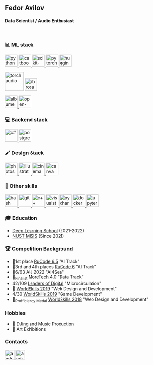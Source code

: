## Fedor Avilov
#### Data Scientist / Audio Enthusiast
</br>


### 📊 ML stack
<p align="left"> 
  <a href="https://www.python.org" target="_blank"> 
    <img src="https://upload.wikimedia.org/wikipedia/commons/thumb/c/c3/Python-logo-notext.svg/1200px-Python-logo-notext.svg.png" alt="python" height="40"/>
  </a>
  <a href="https://catboost.ai/" target="_blank"> 
    <img src="https://upload.wikimedia.org/wikipedia/commons/c/cc/CatBoostLogo.png" alt="catboost" height="40"/>
  </a>
  
  </a>
    <a href="https://scikit-learn.org/" target="_blank"> 
    <img src="https://user-images.githubusercontent.com/45824858/195587674-cf6e52ac-e9d9-49fb-9b12-90c4f8129802.png" alt="scikit-learn" height="40"/>
  </a>
  
  <a href="https://pytorch.org" target="_blank"> 
    <img src="https://pytorch.org/assets/images/pytorch-logo.png" alt="pytorch" height="40"/>
  </a>
  
  <a href="https://huggingface.co" target="_blank"> 
    <img src="https://huggingface.co/front/assets/huggingface_logo-noborder.svg" alt="huggingface" height="40"/>
  </a>
</p>

<p align="left">
  
  <a href="https://pytorch.org/audio/stable/index.html" target="_blank"> 
    <img src="https://download.pytorch.org/torchaudio/logo/v1/logo_vertical_fullcolor.png" alt="torchaudio" height="60"/>
  </a>
  
  <a href="librosa.org" target="_blank">
    <img src="https://avatars.githubusercontent.com/u/18124827?s=280&v=4" alt="librosa" height="40"/>
  </a>
  
</p>
<p align="left">
  
  <a href="https://albumentations.ai" target="_blank"> 
    <img src="https://albumentations.ai/assets/img/custom/albumentations_logo.png" alt="albumentations" height="40"/>
  </a>
  
  <a href="https://opencv.org/" target="_blank">
    <img src="https://upload.wikimedia.org/wikipedia/commons/3/32/OpenCV_Logo_with_text_svg_version.svg" alt="open-cv" height="40"/>
  </a>
  
</p>

### 💻 Backend stack

<p align="left"> 
  
  <a href="https://docs.microsoft.com/ru-ru/dotnet/csharp/" target="_blank"> 
    <img src="https://static.wikia.nocookie.net/wikies/images/4/43/Logo-csharp.png/revision/latest?cb=20180617092325&path-prefix=ru" alt="c#" height="40"/>
  </a>
  
  <a href="https://www.postgresql.org" target="_blank"> 
    <img src="https://upload.wikimedia.org/wikipedia/commons/thumb/2/29/Postgresql_elephant.svg/1200px-Postgresql_elephant.svg.png" alt="postgresql" height="40"/>
  </a>
  
</p>

### 🖌️ Design Stack
<p align="left"> 
  <a href="https://www.adobe.com/ru/products/photoshop.html" target="_blank"> 
    <img src="https://upload.wikimedia.org/wikipedia/commons/thumb/a/af/Adobe_Photoshop_CC_icon.svg/1024px-Adobe_Photoshop_CC_icon.svg.png" alt="photoshop" height="40"/>
  </a>
  
  <a href="http://www.adobe.com/ru/products/illustrator/" target="_blank"> 
    <img src="https://upload.wikimedia.org/wikipedia/commons/thumb/f/fb/Adobe_Illustrator_CC_icon.svg/1024px-Adobe_Illustrator_CC_icon.svg.png" alt="illustrator" height="40"/>
  </a>
  
  <a href="https://www.maxon.net/en/products/cinema-4d/overview/" target="_blank"> 
    <img src="https://user-images.githubusercontent.com/45824858/191867300-59f55ade-a85a-4aba-b331-0cd1d78b012c.png" alt="cinema4d" height="40"/>
  </a>

  <a href="https://canva.com/" target="_blank"> 
    <img src="https://upload.wikimedia.org/wikipedia/commons/7/74/Canva_logo.png" alt="canva" height="40"/>
  </a>

</p>


### 🔧 Other skills
<p>
  <a href="https://ru.wikipedia.org/wiki/Bash" target="_blank"> 
    <img src="https://upload.wikimedia.org/wikipedia/commons/thumb/4/4b/Bash_Logo_Colored.svg/1200px-Bash_Logo_Colored.svg.png" alt="bash" height="40"/>
  </a>
  
  <a href="https://git-scm.com/doc" target="_blank"> 
    <img src="https://git-scm.com/images/logos/downloads/Git-Icon-1788C.png" alt="git" height="40"/>
  </a>
  
  <a href="https://isocpp.org/" target="_blank"> 
    <img src="https://upload.wikimedia.org/wikipedia/commons/thumb/1/18/ISO_C%2B%2B_Logo.svg/1200px-ISO_C%2B%2B_Logo.svg.png" alt="c++" height="40"/>
  </a>
  
  <a href="https://visualstudio.microsoft.com/" target="_blank"> 
    <img src="https://upload.wikimedia.org/wikipedia/commons/thumb/5/59/Visual_Studio_Icon_2019.svg/512px-Visual_Studio_Icon_2019.svg.png" alt="visualstudio" height="40"/>
  </a>
  
  <a href="https://www.jetbrains.com/pycharm/" target="_blank"> 
    <img src="https://upload.wikimedia.org/wikipedia/commons/thumb/1/1d/PyCharm_Icon.svg/512px-PyCharm_Icon.svg.png?20200803065702" alt="pycharm" height="40"/>
  </a>
  
  <a href="https://www.docker.com/" target="_blank"> 
    <img src="https://cdn-icons-png.flaticon.com/512/5969/5969059.png" alt="docker" height="40"/>
  </a>
  
  <a href="https://jupyter.org/hub" target="_blank"> 
    <img src="https://jupyter.org/assets/homepage/hublogo.svg" alt="jupyter-hub" height="40"/>
  </a>
  
</p>

### 🎓 Education

* [Deep Learning School](https://mipt.ru/science/labs/innovation/projects/deep_learning_school) (2021-2022)
* [NUST MISIS](https://en.misis.ru) (Since 2021)

### 🏆 Competition Background
* 🥇1st place [RuCode 6.5](https://rucode.net) "AI Track"
* 🥇3rd and 4th places [RuCode 6](https://rucode.net) "AI Track"
* 🥇6/63 [AIJ 2022](https://dsworks.ru) "AI4Sea"
* 🥇<sub>Finalist</sub> [MoreTech 4.0](https://moretech.vtb.ru) "Data Track"
* 42/109 [Leaders of Digital](https://lk.hacks-ai.ru/758465/) "Microcirculation"
* 🥇 [WorldSkills 2019](https://worldskills.ru) "Web Design and Development"
* 4/30 [WorldSkills 2019](https://worldskills.ru) "Game Development"
* 🥇<sub>Profficiency Medal</sub> [WorldSkills 2018](https://worldskills.ru) "Web Design and Development"

### Hobbies
* 🎹 DJing and Music Production
* 🎨 Art Exhibitions

### Contacts
<p align="left"> 
  <a href="https://t.me/shockless" target="_blank"> 
    <img src="https://upload.wikimedia.org/wikipedia/commons/thumb/8/82/Telegram_logo.svg/1024px-Telegram_logo.svg.png" alt="android" width="30" height="30"/> 
  </a>
  <a href="https://www.instagram.com/shockless/" target="_blank"> 
    <img src="https://upload.wikimedia.org/wikipedia/commons/thumb/e/e7/Instagram_logo_2016.svg/800px-Instagram_logo_2016.svg.png" alt="android" width="30" height="30"/>
  </a>
</p>
